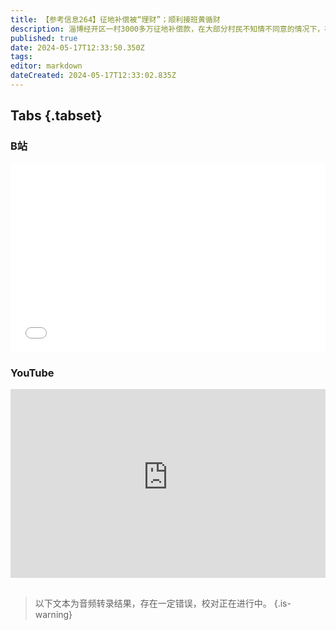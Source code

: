 ```yaml
---
title: 【参考信息264】征地补偿被“理财”；顺利接班黄循财
description: 淄博经开区一村3000多万征地补偿款，在大部分村民不知情不同意的情况下，被政府拿去买城投理财产品。其他村其他镇有类似情况，可能是当地通行做法。官方称是为保障补偿款安全以及保值增值，决定由区城投统一代管，没有还给村里的意思。之前山西多地为完成市场主体倍增任务，基层干部注册在自己名下，湖北大悟县则是工商所直接冒用村民信息。高考临近，多省按计划取消或调减少数民族加分。新加坡黄循财顺利接班，有点儿不太一样。
published: true
date: 2024-05-17T12:33:50.350Z
tags: 
editor: markdown
dateCreated: 2024-05-17T12:33:02.835Z
---
```


## Tabs {.tabset}
### B站
<div style="position: relative; padding: 30% 45%;">
<iframe style="position: absolute; width: 100%; height: 100%; left: 0; top: 0;" src="//player.bilibili.com/player.html?&bvid=BV1LJ4m1N7dV&page=1&as_wide=1&high_quality=1&danmaku=1&autoplay=0" scrolling="no" border="0" frameborder="no" framespacing="0" allowfullscreen="true"></iframe>
</div>

### YouTube
<div style="position: relative; padding: 30% 45%;">
<iframe style="position: absolute; top: 0; left: 0; width: 100%; height: 100%;" src="https://www.youtube-nocookie.com/embed/YouTubeVID" title="YouTube video player" frameborder="0" allow="accelerometer; autoplay; clipboard-write; encrypted-media; gyroscope; picture-in-picture" allowfullscreen></iframe>
</div>

## 

> 以下文本为音频转录结果，存在一定错误，校对正在进行中。
{.is-warning}


